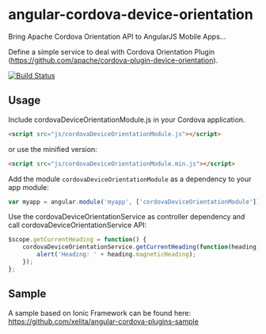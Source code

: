 angular-cordova-device-orientation
==================================

Bring Apache Cordova Orientation API to AngularJS Mobile Apps...

Define a simple service to deal with Cordova Orientation Plugin (https://github.com/apache/cordova-plugin-device-orientation).

[![Build Status](https://travis-ci.org/xelita/angular-cordova-device-orientation.png?branch=master)](https://travis-ci.org/xelita/angular-cordova-device-orientation)

Usage
-----
Include cordovaDeviceOrientationModule.js in your Cordova application.

```html
<script src="js/cordovaDeviceOrientationModule.js"></script>
```

or use the minified version:

```html
<script src="js/cordovaDeviceOrientationModule.min.js"></script>
```

Add the module `cordovaDeviceOrientationModule` as a dependency to your app module:

```js
var myapp = angular.module('myapp', ['cordovaDeviceOrientationModule']);
```

Use the cordovaDeviceOrientationService as controller dependency and call cordovaDeviceOrientationService API:

```js
$scope.getCurrentHeading = function() {
    cordovaDeviceOrientationService.getCurrentHeading(function(heading){
        alert('Heading: ' + heading.magneticHeading);
    });
};
```

Sample
------
A sample based on Ionic Framework can be found here:
https://github.com/xelita/angular-cordova-plugins-sample
